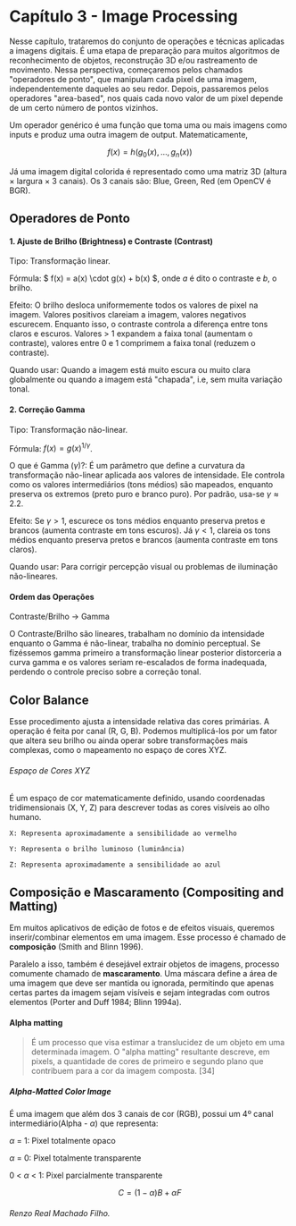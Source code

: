 # Capítulo 3 - Image Processing

Nesse capítulo, trataremos do conjunto de operações e técnicas aplicadas a imagens digitais. É uma etapa de preparação para muitos algoritmos de reconhecimento de objetos, reconstrução 3D e/ou rastreamento de movimento. Nessa perspectiva, começaremos pelos chamados "operadores de ponto", que manipulam cada pixel de uma imagem, independentemente daqueles ao seu redor. Depois, passaremos pelos operadores "area-based", nos quais cada novo valor de um pixel depende de um certo número de pontos vizinhos.

Um operador genérico é uma função que toma uma ou mais imagens como inputs e produz uma outra imagem de output. Matematicamente,

$$ f(x) = h(g_0(x), \dots, g_n(x)) $$

Já uma imagem digital colorida é representado como uma matriz 3D (altura × largura × 3 canais). Os 3 canais são: Blue, Green, Red (em OpenCV é BGR).

## Operadores de Ponto

#### 1. Ajuste de Brilho (Brightness) e Contraste (Contrast)

Tipo: Transformação linear.
    
Fórmula: $ f(x) = a(x) \cdot g(x) + b(x) $, onde $a$ é dito o contraste e $b$, o brilho.

Efeito: O brilho desloca uniformemente todos os valores de pixel na imagem. Valores positivos clareiam a imagem, valores negativos escurecem. Enquanto isso, o contraste controla a diferença entre tons claros e escuros. Valores > 1 expandem a faixa tonal (aumentam o contraste), valores entre 0 e 1 comprimem a faixa tonal (reduzem o contraste).

Quando usar: Quando a imagem está muito escura ou muito clara globalmente ou quando a imagem está "chapada", i.e, sem muita variação tonal.

#### 2. Correção Gamma

Tipo: Transformação não-linear.

Fórmula: $f(x) = g(x)^{1/\gamma}$.

O que é Gamma ($\gamma$)?: É um parâmetro que define a curvatura da transformação não-linear aplicada aos valores de intensidade. Ele controla como os valores intermediários (tons médios) são mapeados, enquanto preserva os extremos (preto puro e branco puro). Por padrão, usa-se $\gamma \approx 2.2$.

Efeito: Se $\gamma > 1$, escurece os tons médios enquanto preserva pretos e brancos (aumenta contraste em tons escuros). Já $\gamma < 1$, clareia os tons médios enquanto preserva pretos e brancos (aumenta contraste em tons claros).

Quando usar: Para corrigir percepção visual ou problemas de iluminação não-lineares.

#### Ordem das Operações

Contraste/Brilho → Gamma

O Contraste/Brilho são lineares, trabalham no domínio da intensidade enquanto o Gamma é não-linear, trabalha no domínio perceptual. Se fizéssemos gamma primeiro a transformação linear posterior distorceria a curva gamma e os valores seriam re-escalados de forma inadequada, perdendo o controle preciso sobre a correção tonal.


    
## Color Balance
Esse procedimento ajusta a intensidade relativa das cores primárias. A operação é feita por canal (R, G, B). Podemos multiplicá-los por um fator que altera seu brilho ou ainda operar sobre transformações mais complexas, como o mapeamento no espaço de cores XYZ.

###### Espaço de Cores XYZ

É um espaço de cor matematicamente definido, usando coordenadas tridimensionais (X, Y, Z) para descrever todas as cores visíveis ao olho humano.

    X: Representa aproximadamente a sensibilidade ao vermelho

    Y: Representa o brilho luminoso (luminância)

    Z: Representa aproximadamente a sensibilidade ao azul

## Composição e Mascaramento (Compositing and Matting)

Em muitos aplicativos de edição de fotos e de efeitos visuais, queremos inserir/combinar elementos em uma imagem. Esse processo é chamado de **composição** (Smith and Blinn 1996).

Paralelo a isso, também é desejável extrair objetos de imagens, processo comumente chamado de **mascaramento**. Uma máscara define a área de uma imagem que deve ser mantida ou ignorada, permitindo que apenas certas partes da imagem sejam visíveis e sejam integradas com outros elementos (Porter and Duff 1984; Blinn 1994a).

#### Alpha matting 

> É um processo que visa estimar a translucidez de um objeto em uma determinada imagem. O "alpha matting" resultante descreve, em pixels, a quantidade de cores de primeiro e segundo plano que contribuem para a cor da imagem composta. [34]

##### Alpha-Matted Color Image

É uma imagem que além dos 3 canais de cor (RGB), possui um 4º canal intermediário(Alpha - $\alpha$) que representa:

$\alpha$ = 1: Pixel totalmente opaco

$\alpha$ = 0: Pixel totalmente transparente

0 < $\alpha$ < 1: Pixel parcialmente transparente

$$ C = (1-\alpha) B + \alpha F $$




###### Renzo Real Machado Filho.